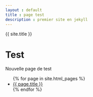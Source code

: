 ```yaml
---
layout : default
title : page test
description : premier site en jekyll
---
```


{{ site.title }}

# Test

Nouvelle page de test

<ul>
{% for page in site.html_pages %}
	<li><a href="{{ page.url }}">{{ page.title }}</a></li>
{% endfor %}
</ul>